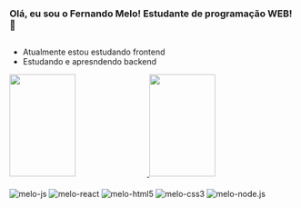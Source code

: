 ### Olá, eu sou o Fernando Melo! Estudante de programação WEB! 👋

##
- Atualmente estou estudando frontend
- Estudando e apresndendo backend

<div>
    <a href="https://github.com/melosc3">
    <img height="180em" width="48%" src="https://github-readme-stats.vercel.app/api?username=melosc3&show_icons=false&theme=dracula&incluide_all_commits=true&count_private=true">
    <img height="180em" width="48%" src="https://github-readme-stats.vercel.app/api/top-langs/?username=melosc3&layout=compact&langs_count=16&theme=dracula">
</div>
  
<div style="display: inline-block;"><br>
    <img align="center" src="https://img.shields.io/badge/JavaScript-F7DF1E?style=for-the-badge&logo=javascript&logoColor=blac" alt="melo-js">
    <img align="center" src="https://img.shields.io/badge/React-20232A?style=for-the-badge&logo=react&logoColor=61DAFB" alt="melo-react">
    <img align="center" src="https://img.shields.io/badge/HTML5-E34F26?style=for-the-badge&logo=html5&logoColor=white" alt="melo-html5">
    <img align="center" src="https://img.shields.io/badge/CSS3-1572B6?style=for-the-badge&logo=css3&logoColor=white" alt="melo-css3">
    <img align="center" src="https://img.shields.io/badge/Node.js-43853D?style=for-the-badge&logo=node.js&logoColor=white" alt="melo-node.js">
</div>
  
##
  
